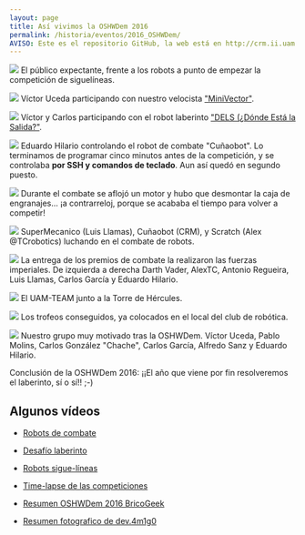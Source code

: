 ```yaml
---
layout: page
title: Así vivimos la OSHWDem 2016
permalink: /historia/eventos/2016_OSHWDem/
AVISO: Este es el repositorio GitHub, la web está en http://crm.ii.uam.es/
---
```


![](2016_OSHWDem_siguelineas.jpg)
El público expectante, frente a los robots a punto de empezar la competición de siguelíneas.


![](2016_OSHWDem_siguelineasVictor_miniVector.jpg)
Víctor Uceda participando con nuestro velocista ["MiniVector"](https://github.com/CRM-UAM/Vector9000/blob/master/3D_design/STL/Chasis_v2_corto.stl).


![](2016_OSHWDem_laberinto.jpg)
Víctor y Carlos participando con el robot laberinto ["DELS (¿Dónde Está la Salida?"](https://github.com/CRM-UAM/micromouse-DELS).


![](2016_OSHWDem_EduCombate.jpg)
Eduardo Hilario controlando el robot de combate "Cuñaobot". Lo terminamos de programar cinco minutos antes de la competición, y se controlaba **por SSH y comandos de teclado**. Aun así quedó en segundo puesto.

![](2016_OSHWDem_aTopeConElCunaobot.jpg)
Durante el combate se aflojó un motor y hubo que desmontar la caja de engranajes... ¡a contrarreloj, porque se acababa el tiempo para volver a competir!

![](2016_OSHWDem_combate_SuperMecanicoCunaobotScratch.jpg)
SuperMecanico (Luis Llamas), Cuñaobot (CRM), y Scratch (Alex @TCrobotics) luchando en el combate de robots.

![](2016_OSHWDem_entregaPremios_epic.jpg)
La entrega de los premios de combate la realizaron las fuerzas imperiales. De izquierda a derecha Darth Vader, AlexTC, Antonio Regueira, Luis Llamas, Carlos García y Eduardo Hilario.

![](2016_OSHWDem_torreHercules.jpg)
El UAM-TEAM junto a la Torre de Hércules.

![](2016_OSHWDem_trofeos.jpg)
Los trofeos conseguidos, ya colocados en el local del club de robótica.

![](2016_OSHWDem_VictorPabloAlfredoEduChacheCarlos_motivaos.jpg)
Nuestro grupo muy motivado tras la OSHWDem. Víctor Uceda, Pablo Molins, Carlos González "Chache", Carlos García, Alfredo Sanz y Eduardo Hilario.

Conclusión de la OSHWDem 2016: ¡¡El año que viene por fin resolveremos el laberinto, sí o sí!! ;-)

Algunos vídeos
--
- [Robots de combate](https://www.youtube.com/watch?v=y7-bAhUAHf8)
- [Desafío laberinto](https://www.youtube.com/watch?v=HLExTU7jR8g)
- [Robots sigue-líneas](https://www.youtube.com/watch?v=7GXjH3vUWNU)
- [Time-lapse de las competiciones](https://www.youtube.com/watch?v=HzSNfapy_Lk)

- [Resumen OSHWDem 2016 BricoGeek](https://www.youtube.com/watch?v=z0bdC4cat_Y)
- [Resumen fotografico de dev.4m1g0](https://www.youtube.com/watch?v=ZEo4uUONxGg)
